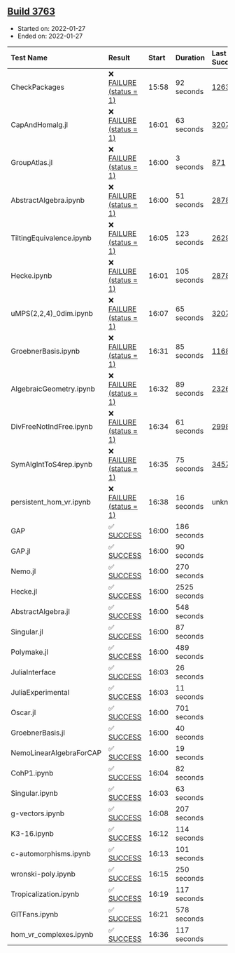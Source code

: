 ## [Build 3763](https://oscarci.mathematik.uni-kl.de/job/oscar-stable/3763/)

* Started on: 2022-01-27
* Ended on: 2022-01-27

| Test Name    | Result | Start | Duration | Last Success | First Failure |
|:-------------|:-------|:------|:---------|:-------------|:--------------|
| CheckPackages | ❌ [FAILURE (status = 1)](https://oscarci.mathematik.uni-kl.de/job/oscar-stable/3763/artifact/logs/build-3763/CheckPackages.log) | 15:58 | 92 seconds | [1263](https://oscarci.mathematik.uni-kl.de/job/oscar-stable/1263/) | [1264](https://oscarci.mathematik.uni-kl.de/job/oscar-stable/1264/) |
| CapAndHomalg.jl | ❌ [FAILURE (status = 1)](https://oscarci.mathematik.uni-kl.de/job/oscar-stable/3763/artifact/logs/build-3763/CapAndHomalg.jl.log) | 16:01 | 63 seconds | [3207](https://oscarci.mathematik.uni-kl.de/job/oscar-stable/3207/) | [3208](https://oscarci.mathematik.uni-kl.de/job/oscar-stable/3208/) |
| GroupAtlas.jl | ❌ [FAILURE (status = 1)](https://oscarci.mathematik.uni-kl.de/job/oscar-stable/3763/artifact/logs/build-3763/GroupAtlas.jl.log) | 16:00 | 3 seconds | [871](https://oscarci.mathematik.uni-kl.de/job/oscar-stable/871/) | [872](https://oscarci.mathematik.uni-kl.de/job/oscar-stable/872/) |
| AbstractAlgebra.ipynb | ❌ [FAILURE (status = 1)](https://oscarci.mathematik.uni-kl.de/job/oscar-stable/3763/artifact/logs/build-3763/AbstractAlgebra.ipynb.log) | 16:00 | 51 seconds | [2878](https://oscarci.mathematik.uni-kl.de/job/oscar-stable/2878/) | [2879](https://oscarci.mathematik.uni-kl.de/job/oscar-stable/2879/) |
| TiltingEquivalence.ipynb | ❌ [FAILURE (status = 1)](https://oscarci.mathematik.uni-kl.de/job/oscar-stable/3763/artifact/logs/build-3763/TiltingEquivalence.ipynb.log) | 16:05 | 123 seconds | [2629](https://oscarci.mathematik.uni-kl.de/job/oscar-stable/2629/) | [2630](https://oscarci.mathematik.uni-kl.de/job/oscar-stable/2630/) |
| Hecke.ipynb | ❌ [FAILURE (status = 1)](https://oscarci.mathematik.uni-kl.de/job/oscar-stable/3763/artifact/logs/build-3763/Hecke.ipynb.log) | 16:01 | 105 seconds | [2878](https://oscarci.mathematik.uni-kl.de/job/oscar-stable/2878/) | [2879](https://oscarci.mathematik.uni-kl.de/job/oscar-stable/2879/) |
| uMPS(2,2,4)_0dim.ipynb | ❌ [FAILURE (status = 1)](https://oscarci.mathematik.uni-kl.de/job/oscar-stable/3763/artifact/logs/build-3763/uMPS-2-2-4-_0dim.ipynb.log) | 16:07 | 65 seconds | [3207](https://oscarci.mathematik.uni-kl.de/job/oscar-stable/3207/) | [3208](https://oscarci.mathematik.uni-kl.de/job/oscar-stable/3208/) |
| GroebnerBasis.ipynb | ❌ [FAILURE (status = 1)](https://oscarci.mathematik.uni-kl.de/job/oscar-stable/3763/artifact/logs/build-3763/GroebnerBasis.ipynb.log) | 16:31 | 85 seconds | [1168](https://oscarci.mathematik.uni-kl.de/job/oscar-stable/1168/) | [1169](https://oscarci.mathematik.uni-kl.de/job/oscar-stable/1169/) |
| AlgebraicGeometry.ipynb | ❌ [FAILURE (status = 1)](https://oscarci.mathematik.uni-kl.de/job/oscar-stable/3763/artifact/logs/build-3763/AlgebraicGeometry.ipynb.log) | 16:32 | 89 seconds | [2326](https://oscarci.mathematik.uni-kl.de/job/oscar-stable/2326/) | [2327](https://oscarci.mathematik.uni-kl.de/job/oscar-stable/2327/) |
| DivFreeNotIndFree.ipynb | ❌ [FAILURE (status = 1)](https://oscarci.mathematik.uni-kl.de/job/oscar-stable/3763/artifact/logs/build-3763/DivFreeNotIndFree.ipynb.log) | 16:34 | 61 seconds | [2998](https://oscarci.mathematik.uni-kl.de/job/oscar-stable/2998/) | [2999](https://oscarci.mathematik.uni-kl.de/job/oscar-stable/2999/) |
| SymAlgIntToS4rep.ipynb | ❌ [FAILURE (status = 1)](https://oscarci.mathematik.uni-kl.de/job/oscar-stable/3763/artifact/logs/build-3763/SymAlgIntToS4rep.ipynb.log) | 16:35 | 75 seconds | [3457](https://oscarci.mathematik.uni-kl.de/job/oscar-stable/3457/) | [3458](https://oscarci.mathematik.uni-kl.de/job/oscar-stable/3458/) |
| persistent_hom_vr.ipynb | ❌ [FAILURE (status = 1)](https://oscarci.mathematik.uni-kl.de/job/oscar-stable/3763/artifact/logs/build-3763/persistent_hom_vr.ipynb.log) | 16:38 | 16 seconds | unknown | unknown |
| GAP | ✅ [SUCCESS](https://oscarci.mathematik.uni-kl.de/job/oscar-stable/3763/artifact/logs/build-3763/GAP.log) | 16:00 | 186 seconds |  |  |
| GAP.jl | ✅ [SUCCESS](https://oscarci.mathematik.uni-kl.de/job/oscar-stable/3763/artifact/logs/build-3763/GAP.jl.log) | 16:00 | 90 seconds |  |  |
| Nemo.jl | ✅ [SUCCESS](https://oscarci.mathematik.uni-kl.de/job/oscar-stable/3763/artifact/logs/build-3763/Nemo.jl.log) | 16:00 | 270 seconds |  |  |
| Hecke.jl | ✅ [SUCCESS](https://oscarci.mathematik.uni-kl.de/job/oscar-stable/3763/artifact/logs/build-3763/Hecke.jl.log) | 16:00 | 2525 seconds |  |  |
| AbstractAlgebra.jl | ✅ [SUCCESS](https://oscarci.mathematik.uni-kl.de/job/oscar-stable/3763/artifact/logs/build-3763/AbstractAlgebra.jl.log) | 16:00 | 548 seconds |  |  |
| Singular.jl | ✅ [SUCCESS](https://oscarci.mathematik.uni-kl.de/job/oscar-stable/3763/artifact/logs/build-3763/Singular.jl.log) | 16:00 | 87 seconds |  |  |
| Polymake.jl | ✅ [SUCCESS](https://oscarci.mathematik.uni-kl.de/job/oscar-stable/3763/artifact/logs/build-3763/Polymake.jl.log) | 16:00 | 489 seconds |  |  |
| JuliaInterface | ✅ [SUCCESS](https://oscarci.mathematik.uni-kl.de/job/oscar-stable/3763/artifact/logs/build-3763/JuliaInterface.log) | 16:03 | 26 seconds |  |  |
| JuliaExperimental | ✅ [SUCCESS](https://oscarci.mathematik.uni-kl.de/job/oscar-stable/3763/artifact/logs/build-3763/JuliaExperimental.log) | 16:03 | 11 seconds |  |  |
| Oscar.jl | ✅ [SUCCESS](https://oscarci.mathematik.uni-kl.de/job/oscar-stable/3763/artifact/logs/build-3763/Oscar.jl.log) | 16:00 | 701 seconds |  |  |
| GroebnerBasis.jl | ✅ [SUCCESS](https://oscarci.mathematik.uni-kl.de/job/oscar-stable/3763/artifact/logs/build-3763/GroebnerBasis.jl.log) | 16:00 | 40 seconds |  |  |
| NemoLinearAlgebraForCAP | ✅ [SUCCESS](https://oscarci.mathematik.uni-kl.de/job/oscar-stable/3763/artifact/logs/build-3763/NemoLinearAlgebraForCAP.log) | 16:00 | 19 seconds |  |  |
| CohP1.ipynb | ✅ [SUCCESS](https://oscarci.mathematik.uni-kl.de/job/oscar-stable/3763/artifact/logs/build-3763/CohP1.ipynb.log) | 16:04 | 82 seconds |  |  |
| Singular.ipynb | ✅ [SUCCESS](https://oscarci.mathematik.uni-kl.de/job/oscar-stable/3763/artifact/logs/build-3763/Singular.ipynb.log) | 16:03 | 63 seconds |  |  |
| g-vectors.ipynb | ✅ [SUCCESS](https://oscarci.mathematik.uni-kl.de/job/oscar-stable/3763/artifact/logs/build-3763/g-vectors.ipynb.log) | 16:08 | 207 seconds |  |  |
| K3-16.ipynb | ✅ [SUCCESS](https://oscarci.mathematik.uni-kl.de/job/oscar-stable/3763/artifact/logs/build-3763/K3-16.ipynb.log) | 16:12 | 114 seconds |  |  |
| c-automorphisms.ipynb | ✅ [SUCCESS](https://oscarci.mathematik.uni-kl.de/job/oscar-stable/3763/artifact/logs/build-3763/c-automorphisms.ipynb.log) | 16:13 | 101 seconds |  |  |
| wronski-poly.ipynb | ✅ [SUCCESS](https://oscarci.mathematik.uni-kl.de/job/oscar-stable/3763/artifact/logs/build-3763/wronski-poly.ipynb.log) | 16:15 | 250 seconds |  |  |
| Tropicalization.ipynb | ✅ [SUCCESS](https://oscarci.mathematik.uni-kl.de/job/oscar-stable/3763/artifact/logs/build-3763/Tropicalization.ipynb.log) | 16:19 | 117 seconds |  |  |
| GITFans.ipynb | ✅ [SUCCESS](https://oscarci.mathematik.uni-kl.de/job/oscar-stable/3763/artifact/logs/build-3763/GITFans.ipynb.log) | 16:21 | 578 seconds |  |  |
| hom_vr_complexes.ipynb | ✅ [SUCCESS](https://oscarci.mathematik.uni-kl.de/job/oscar-stable/3763/artifact/logs/build-3763/hom_vr_complexes.ipynb.log) | 16:36 | 117 seconds |  |  |
